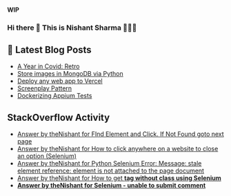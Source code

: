 #### WIP
### Hi there 👋  This is Nishant Sharma 🧑🏼‍🎤

## 📕 Latest Blog Posts
<!-- BLOG-POST-LIST:START -->
- [A Year in Covid: Retro](https://thenishant3.medium.com/a-year-in-covid-retro-632bf6cdf1c7?source=rss-97b0bdcd7e66------2)
- [Store images in MongoDB via Python](https://dev.to/thenishant/store-images-in-mongodb-via-python-2g73)
- [Deploy any web app to Vercel](https://dev.to/thenishant/deploy-any-web-app-to-vercel-1ka8)
- [Screenplay Pattern](https://medium.com/testvagrant/screenplay-pattern-3490c7f0c23c?source=rss-97b0bdcd7e66------2)
- [Dockerizing Appium Tests](https://medium.com/testvagrant/dockerizing-appium-tests-c9696809afec?source=rss-97b0bdcd7e66------2)
<!-- BLOG-POST-LIST:END -->


## StackOverflow Activity
<!-- STACKOVERFLOW:START -->
- [Answer by theNishant for FInd Element and Click. If Not Found goto next page](https://stackoverflow.com/questions/68194506/find-element-and-click-if-not-found-goto-next-page/68194588#68194588)
- [Answer by theNishant for How to click anywhere on a website to close an option (Selenium)](https://stackoverflow.com/questions/68178259/how-to-click-anywhere-on-a-website-to-close-an-option-selenium/68178540#68178540)
- [Answer by theNishant for Python Selenium Error: Message: stale element reference: element is not attached to the page document](https://stackoverflow.com/questions/68135798/python-selenium-error-message-stale-element-reference-element-is-not-attached/68136470#68136470)
- [Answer by theNishant for How to get <b> tag without class using Selenium](https://stackoverflow.com/questions/68115290/how-to-get-b-tag-without-class-using-selenium/68115519#68115519)
- [Answer by theNishant for Selenium - unable to submit comment](https://stackoverflow.com/questions/67662651/selenium-unable-to-submit-comment/67667371#67667371)
<!-- STACKOVERFLOW:END -->
